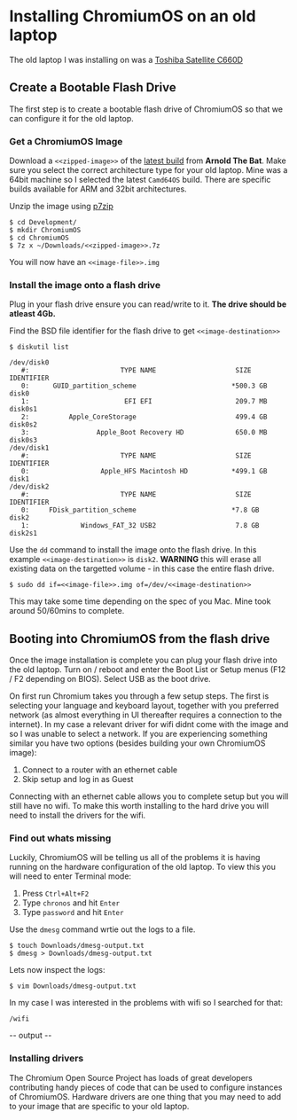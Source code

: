 # Installing ChromiumOS on an old laptop

The old laptop I was installing on was a [Toshiba Satellite C660D](http://www.toshiba.co.uk/discontinued-products/satellite-c660d-19x/)

## Create a Bootable Flash Drive

The first step is to create a bootable flash drive of ChromiumOS so that we can configure it for the old laptop.

### Get a ChromiumOS Image

Download a `<<zipped-image>>` of the [latest build](http://chromium.arnoldthebat.co.uk/index.php?dir=daily/&sort=date&order=desc) from **Arnold The Bat**. Make sure you select the correct architecture type for your old laptop. Mine was a 64bit machine so I selected the latest `Camd64OS` build. There are specific builds available for ARM and 32bit architectures.

Unzip the image using [p7zip](http://superuser.com/a/667076/402128)
```
$ cd Development/
$ mkdir ChromiumOS
$ cd ChromiumOS
$ 7z x ~/Downloads/<<zipped-image>>.7z
```

You will now have an `<<image-file>>.img`

### Install the image onto a flash drive

Plug in your flash drive ensure you can read/write to it. **The drive should be atleast 4Gb.**

Find the BSD file identifier for the flash drive to get `<<image-destination>>`
```
$ diskutil list

/dev/disk0
   #:                       TYPE NAME                    SIZE       IDENTIFIER
   0:      GUID_partition_scheme                        *500.3 GB   disk0
   1:                        EFI EFI                     209.7 MB   disk0s1
   2:          Apple_CoreStorage                         499.4 GB   disk0s2
   3:                 Apple_Boot Recovery HD             650.0 MB   disk0s3
/dev/disk1
   #:                       TYPE NAME                    SIZE       IDENTIFIER
   0:                  Apple_HFS Macintosh HD           *499.1 GB   disk1
/dev/disk2
   #:                       TYPE NAME                    SIZE       IDENTIFIER
   0:     FDisk_partition_scheme                        *7.8 GB     disk2
   1:             Windows_FAT_32 USB2                    7.8 GB     disk2s1
```

Use the `dd` command to install the image onto the flash drive. In this example `<<image-destination>>` is `disk2`. **WARNING** this will erase all existing data on the targetted volume - in this case the entire flash drive.
```
$ sudo dd if=<<image-file>>.img of=/dev/<<image-destination>>
```

This may take some time depending on the spec of you Mac. Mine took around 50/60mins to complete.

## Booting into ChromiumOS from the flash drive

Once the image installation is complete you can plug your flash drive into the old laptop. Turn on / reboot and enter the Boot List or Setup menus (F12 / F2 depending on BIOS). Select USB as the boot drive.

On first run Chromium takes you through a few setup steps. The first is selecting your language and keyboard layout, together with you preferred network (as almost everything in UI thereafter requires a connection to the internet). In my case a relevant driver for wifi didnt come with the image and so I was unable to select a network. If you are experiencing something similar you have two options (besides building your own ChromiumOS image):

1. Connect to a router with an ethernet cable
2. Skip setup and log in as Guest

Connecting with an ethernet cable allows you to complete setup but you will still have no wifi. To make this worth installing to the hard drive you will need to install the drivers for the wifi.

### Find out whats missing

Luckily, ChromiumOS will be telling us all of the problems it is having running on the hardware configuration of the old laptop. To view this you will need to enter Terminal mode:

1. Press `Ctrl+Alt+F2`
2. Type `chronos` and hit `Enter`
3. Type `password` and hit `Enter`

Use the `dmesg` command wrtie out the logs to a file.
```
$ touch Downloads/dmesg-output.txt
$ dmesg > Downloads/dmesg-output.txt
```

Lets now inspect the logs:
```
$ vim Downloads/dmesg-output.txt
```

In my case I was interested in the problems with wifi so I searched for that:
```
/wifi
```

-- output --


### Installing drivers

The Chromium Open Source Project has loads of great developers contributing handy pieces of code that can be used to configure instances of ChromiumOS. Hardware drivers are one thing that you may need to add to your image that are specific to your old laptop.



